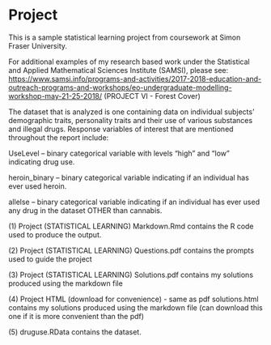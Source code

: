# Project
This is a sample statistical learning project from coursework at Simon Fraser University.

For additional examples of my research based work under the Statistical and Applied Mathematical Sciences Institute (SAMSI), please see: https://www.samsi.info/programs-and-activities/2017-2018-education-and-outreach-programs-and-workshops/eo-undergraduate-modelling-workshop-may-21-25-2018/ (PROJECT VI - Forest Cover)

The dataset that is analyzed is one containing data on individual subjects’ demographic traits, personality traits and their use of various substances and illegal drugs. Response variables of interest that are mentioned throughout the report include:

UseLevel – binary categorical variable with levels “high” and “low” indicating drug use.

heroin_binary – binary categorical variable indicating if an individual has ever used heroin.

allelse – binary categorical variable indicating if an individual has ever used any drug in the dataset OTHER than cannabis.

(1) Project (STATISTICAL LEARNING) Markdown.Rmd contains the R code used to produce the output.

(2) Project (STATISTICAL LEARNING) Questions.pdf contains the prompts used to guide the project

(3) Project (STATISTICAL LEARNING) Solutions.pdf contains my solutions produced using the markdown file

(4) Project HTML (download for convenience) - same as pdf solutions.html contains my solutions produced using the markdown file (can download this one if it is more convenient than the pdf)

(5) druguse.RData contains the dataset.
